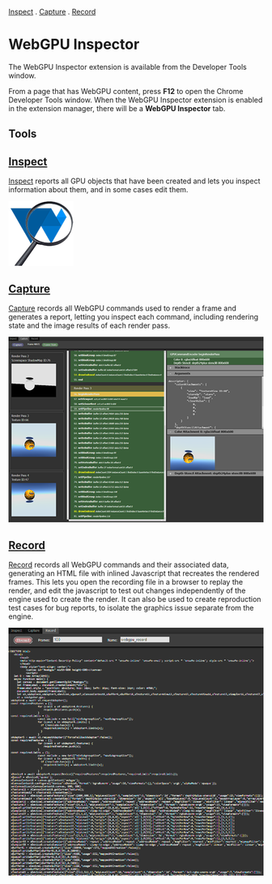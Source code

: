[Inspect](inspect.md) . [Capture](capture.md) . [Record](record.md)

# WebGPU Inspector

The WebGPU Inspector extension is available from the Developer Tools window.

From a page that has WebGPU content, press **F12** to open the Chrome Developer Tools window. When the WebGPU Inspector extension is enabled in the extension manager, there will be a **WebGPU Inspector** tab.

## Tools

## [Inspect](inspect.md)

[Inspect](inspect.md) reports all GPU objects that have been created and lets you inspect information about them, and in some cases edit them.

![WebGPU Inspector](images/webgpu_inspector.png)

## [Capture](capture.md)

[Capture](capture.md) records all WebGPU commands used to render a frame and generates a report, letting you inspect each command, including rendering state and the image results of each render pass.

![Capture](images/capture.png)

## [Record](record.md)

[Record](record.md) records all WebGPU commands and their associated data, generating an HTML file with inlined Javascript that recreates the rendered frames. This lets you open the recording file in a browser to replay the render, and edit the javascript to test out changes independently of the engine used to create the render. It can also be used to create reproduction test cases for bug reports, to isolate the graphics issue separate from the engine.

![Record](images/record.png)
